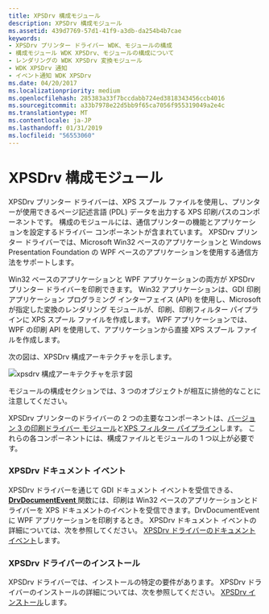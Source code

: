 ```yaml
---
title: XPSDrv 構成モジュール
description: XPSDrv 構成モジュール
ms.assetid: 439d7769-57d1-41f9-a3db-da254b4b7cae
keywords:
- XPSDrv プリンター ドライバー WDK、モジュールの構成
- 構成モジュール WDK XPSDrv、モジュールの構成について
- レンダリングの WDK XPSDrv 変換モジュール
- WDK XPSDrv 通知
- イベント通知 WDK XPSDrv
ms.date: 04/20/2017
ms.localizationpriority: medium
ms.openlocfilehash: 285383a33f7bccdabb724ed3818343456ccb4016
ms.sourcegitcommit: a33b7978e22d5bb9f65ca7056f955319049a2e4c
ms.translationtype: MT
ms.contentlocale: ja-JP
ms.lasthandoff: 01/31/2019
ms.locfileid: "56553060"
---
```

# <a name="xpsdrv-configuration-module"></a>XPSDrv 構成モジュール


XPSDrv プリンター ドライバーは、XPS スプール ファイルを使用し、プリンターが使用できるページ記述言語 (PDL) データを出力する XPS 印刷パスのコンポーネントです。 構成のモジュールには、通信プリンターの機能とアプリケーションを設定するドライバー コンポーネントが含まれています。 XPSDrv プリンター ドライバーでは、Microsoft Win32 ベースのアプリケーションと Windows Presentation Foundation の WPF ベースのアプリケーションを使用する通信方法をサポートします。

Win32 ベースのアプリケーションと WPF アプリケーションの両方が XPSDrv プリンター ドライバーを印刷できます。 Win32 アプリケーションは、GDI 印刷アプリケーション プログラミング インターフェイス (API) を使用し、Microsoft が指定した変換のレンダリング モジュールが、印刷、印刷フィルター パイプラインに XPS スプール ファイルを作成します。 WPF アプリケーションでは、WPF の印刷 API を使用して、アプリケーションから直接 XPS スプール ファイルを作成します。

次の図は、XPSDrv 構成アーキテクチャを示します。

![xpsdrv 構成アーキテクチャを示す図](images/xpsconfig.png)

モジュールの構成セクションでは、3 つのオブジェクトが相互に排他的なことに注意してください。

XPSDrv プリンターのドライバーの 2 つの主要なコンポーネントは、[バージョン 3 の印刷ドライバー モジュール](version-3-xpsdrv-print-driver-components.md)と[XPS フィルター パイプライン](filter-pipeline-configuration-file.md)します。 これらの各コンポーネントには、構成ファイルとモジュールの 1 つ以上が必要です。

### <a name="xpsdrv-document-events"></a>XPSDrv ドキュメント イベント

XPSDrv ドライバーを通じて GDI ドキュメント イベントを受信できる、 [ **DrvDocumentEvent** ](https://msdn.microsoft.com/library/windows/hardware/ff548544)関数には、印刷は Win32 ベースのアプリケーションとドライバーを XPS ドキュメントのイベントを受信できます。DrvDocumentEvent に WPF アプリケーションを印刷するとき。 XPSDrv ドキュメント イベントの詳細については、次を参照してください。 [XPSDrv ドライバーのドキュメント イベント](xps-driver-document-events.md)します。

### <a name="xpsdrv-driver-installation"></a>XPSDrv ドライバーのインストール

XPSDrv ドライバーでは、インストールの特定の要件があります。 XPSDrv ドライバーのインストールの詳細については、次を参照してください。 [XPSDrv インストール](xpsdrv-installation.md)します。

 

 




